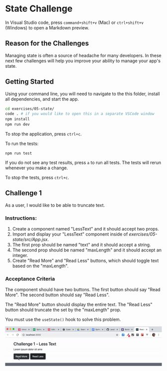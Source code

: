 # State Challenge

In Visual Studio code, press `command+shift+v` (Mac) or `ctrl+shift+v` (Windows) to open a Markdown preview.

## Reason for the Challenges

Managing state is often a source of headache for many developers. In these next few challenges will help you improve your ability to manage your app's state.

## Getting Started

Using your command line, you will need to navigate to the this folder, install all dependencies, and start the app.

```bash
cd exercises/05-state/
code . # if you would like to open this in a separate VSCode window
npm install
npm run dev
```

To stop the application, press `ctrl+c`.

To run the tests:

```shell
npm run test
```

If you do not see any test results, press `a` to run all tests. The tests will rerun whenever you make a change.

To stop the tests, press `ctrl+c`.

## Challenge 1

As a user, I would like to be able to truncate text.

### Instructions:

1. Create a component named "LessText" and it should accept two props.
2. Import and display your "LessText" component inside of _exercises/05-state/src/App.jsx_.
3. The first prop should be named "text" and it should accept a string.
4. The second prop should be named "maxLength" and it should accept an integer.
5. Create "Read More" and "Read Less" buttons, which should toggle text based on the "maxLength".

### Acceptance Criteria

The component should have two buttons. The first button should say "Read More". The second button should say "Read Less".

The "Read More" button should display the entire text. The "Read Less" button should truncate the set by the "maxLength" prop.

You must use the `useState()` hook to solve this problem.

![](less-text.gif)
